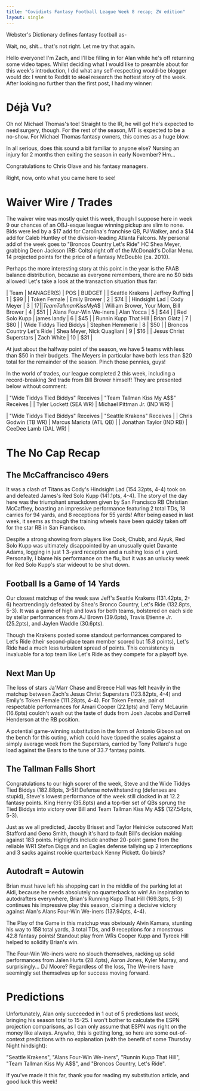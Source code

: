 ```yaml
---
title: "Covidiots Fantasy Football League Week 8 recap; ZW edition"
layout: single
---
```


Webster's Dictionary defines fantasy football as-
 
Wait, no, shit... that's not right. Let me try that again.
 
Hello everyone! I'm Zach, and I'll be filling in for Alan while he's off returning some video tapes. Whilst deciding what I would like to preamble about for this week's introduction, I did what any self-respecting would-be blogger would do: I went to Reddit to ~~steal~~ research the hottest story of the week. After looking no further than the first post, I had my winner:
 
Déjà Vu?
========
 
Oh no! Michael Thomas's toe! Straight to the IR, he will go! He's expected to need surgery, though. For the rest of the season, MT is expected to be a no-show. For Michael Thomas fantasy owners, this comes as a huge blow.
 
In all serious, does this sound a bit familiar to anyone else? Nursing an injury for 2 months then exiting the season in early November? Hm...
 
Congratulations to Chris Olave and his fantasy managers.
 
Right, now, onto what you came here to see!
 
Waiver Wire / Trades
====================
 
The waiver wire was mostly quiet this week, though I suppose here in week 9 our chances of an OBJ-esque league winning pickup are slim to none. Bids were led by a $17 add for Carolina's franchise QB, PJ Walker, and a $14 add for Caleb Huntley of the division-leading Atlanta Falcons. My personal add of the week goes to "Broncos Country Let's Ride" HC Shea Meyer, grabbing Deon Jackson (RB: Colts) right off of the McDonald's Dollar Menu. 14 projected points for the price of a fantasy McDouble (ca. 2010).
 
Perhaps the more interesting story at this point in the year is the FAAB balance distribution, because as everyone remembers, there are no $0 bids allowed! Let's take a look at the transaction situation thus far:
 
| Team | MANAGER(S) | POS | BUDGET |
| Seattle Krakens | Jeffrey Ruffing | 1 | $99 |
| Token Female | Emily Brower | 2 | $74 |
| Hindsight Lad | Cody Meyer | 3 | $17 |
| Team Tallman Kiss My A$$ | William Brower, Your Mom, Bill Brower | 4 | $51 |
| Alans Four-Win We-iners | Alan Yocca | 5 | $44 |
| Red Solo Kupp | james landy | 6 | $45 |
| Runnin Kupp That Hill | Brian Glatz | 7 | $80 |
| Wide Tiddys Tied Biddys | Stephen Hemmerle | 8 | $50 |
| Broncos Country Let's Ride | Shea Meyer, Nick Quagliani | 9 | $16 |
| Jesus Christ Superstars | Zach White | 10 | $31 |
 
At just about the halfway point of the season, we have 5 teams with less than $50 in their budgets. The Meyers in particular have both less than $20 total for the remainder of the season. Pinch those pennies, guys!
 
In the world of trades, our league completed 2 this week, including a record-breaking 3rd trade from Bill Brower himself! They are presented below without comment:
 
| "Wide Tiddys Tied Biddys" Receives | "Team Tallman Kiss My A$$" Receives |
| Tyler Lockett (SEA WR) | Michael Pittman Jr. (IND WR) |


| "Wide Tiddys Tied Biddys" Receives | "Seattle Krakens" Receives |
| Chris Godwin (TB WR) | Marcus Mariota (ATL QB) |
| Jonathan Taylor (IND RB) | CeeDee Lamb (DAL WR) |
 
 
The No Cap Recap
================
 
The McCaffrancisco 49ers
------------------------
 
It was a clash of Titans as Cody's Hindsight Lad (154.32pts, 4-4) took on and defeated James's Red Solo Kupp (141.1pts, 4-4). The story of the day here was the triumphant smackdown given by San Francisco RB Christian McCaffrey, boasting an impressive performance featuring 2 total TDs, 18 carries for 94 yards, and 8 receptions for 55 yards! After being eased in last week, it seems as though the training wheels have been quickly taken off for the star RB in San Francisco.
 
Despite a strong showing from players like Cook, Chubb, and Aiyuk, Red Solo Kupp was ultimately disappointed by an unusually quiet Davante Adams, logging in just 1 3-yard reception and a rushing loss of a yard. Personally, I blame his performance on the flu, but it was an unlucky week for Red Solo Kupp's star wideout to be shut down.
 
Football Is a Game of 14 Yards
------------------------------
 
Our closest matchup of the week saw Jeff's Seattle Krakens (131.42pts, 2-6) heartrendingly defeated by Shea's Bronco Country, Let's Ride (132.8pts, 5-3). It was a game of high and lows for both teams, bolstered on each side by stellar performances from AJ Brown (39.6pts), Travis Etienne Jr. (25.2pts), and Jaylen Waddle (30.6pts).
 
Though the Krakens posted some standout performances compared to Let's Ride (their second-place team member scored but 15.8 points), Let's Ride had a much less turbulent spread of points. This consistency is invaluable for a top team like Let's Ride as they compete for a playoff bye.
 
Next Man Up
-----------
 
The loss of stars Ja'Marr Chase and Breece Hall was felt heavily in the matchup between Zach's Jesus Christ Superstars (123.82pts, 4-4) and Emily's Token Female (111.28pts, 4-4). For Token Female, pair of respectable performances for Amari Cooper (22.1pts) and Terry McLaurin (16.6pts) couldn't wash out the taste of duds from Josh Jacobs and Darrell Henderson at the RB position.
 
A potential game-winning substitution in the form of Antonio Gibson sat on the bench for this outing, which could have tipped the scales against a simply average week from the Superstars, carried by Tony Pollard's huge load against the Bears to the tune of 33.7 fantasy points.
 
The Tallman Falls Short
-----------------------
 
Congratulations to our high scorer of the week, Steve and the Wide Tiddys Tied Biddys (182.88pts, 3-5)! Defense notwithstanding (defenses are stupid), Steve's lowest performance of the week still clocked in at 12.2 fantasy points. King Henry (35.8pts) and a top-tier set of QBs sprung the Tied Biddys into victory over Bill and Team Tallman Kiss My A$$ (127.54pts, 5-3).
 
Just as we all predicted, Jacoby Brisset and Taylor Heinicke outscored Matt Stafford and Geno Smith, though it's hard to fault Bill's decision making against 183 points. Highlights include another 20-point game from the reliable WR1 Stefon Diggs and an Eagles defense tallying up 2 interceptions and 3 sacks against rookie quarterback Kenny Pickett. Go birds?
 
Autodraft = Autowin
-------------------
 
Brian must have left his shopping cart in the middle of the parking lot at Aldi, because he needs absolutely no quarterback to win! An inspiration to autodrafters everywhere, Brian's Running Kupp That Hill (169.3pts, 5-3) continues his impressive play this season, claiming a decisive victory against Alan's Alans Four-Win We-iners (137.94pts, 4-4).
 
The Play of the Game in this matchup was obviously Alvin Kamara, stunting his way to 158 total yards, 3 total TDs, and 9 receptions for a monstrous 42.8 fantasy points! Standout play from WRs Cooper Kupp and Tyreek Hill helped to solidify Brian's win.
 
The Four-Win We-iners were no slouch themselves, racking up solid performances from Jalen Hurts (28.4pts), Aaron Jones, Kyler Murray, and surprisingly... DJ Moore? Regardless of the loss, The We-iners have seemingly set themselves up for success moving forward.
 
Predictions
===========
 
Unfortunately, Alan only succeeded in 1 out of 5 predictions last week, bringing his season total to 15-25. I won't bother to calculate the ESPN projection comparisons, as I can only assume that ESPN was right on the money like always. Anywho, this is getting long, so here are some out-of-context predictions with no explanation (with the benefit of some Thursday Night hindsight):
 
"Seattle Krakens", "Alans Four-Win We-iners", "Runnin Kupp That Hill", "Team Tallman Kiss My A$$", and "Broncos Country, Let's Ride".
 
If you've made it this far, thank you for reading my substitution article, and good luck this week!
